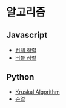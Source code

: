 # 알고리즘

## Javascript
- [선택 정렬](./Javascript/SelectionSort.js)
- [버블 정렬](./Javascript/BubbleSort.js)

## Python
- [Kruskal Algorithm](./Python/Kruskal.md)
- [순열](./Python/Permutation.md)

